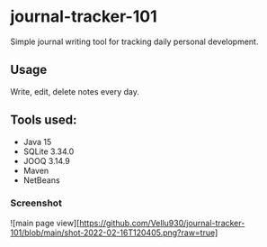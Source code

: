# journal-tracker-101
Simple journal writing tool for tracking daily personal development. 

## Usage
Write, edit, delete notes every day. 

## Tools used:
* Java 15
* SQLite 3.34.0
* JOOQ 3.14.9
* Maven
* NetBeans

### Screenshot

![main page view][https://github.com/Vellu930/journal-tracker-101/blob/main/shot-2022-02-16T120405.png?raw=true]

